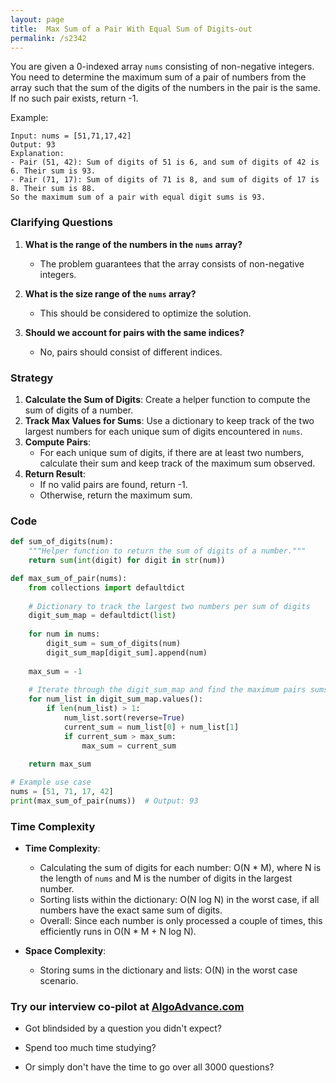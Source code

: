 ```yaml
---
layout: page
title:  Max Sum of a Pair With Equal Sum of Digits-out
permalink: /s2342
---
```


You are given a 0-indexed array `nums` consisting of non-negative integers. You need to determine the maximum sum of a pair of numbers from the array such that the sum of the digits of the numbers in the pair is the same. If no such pair exists, return -1.

Example:
```
Input: nums = [51,71,17,42]
Output: 93
Explanation:
- Pair (51, 42): Sum of digits of 51 is 6, and sum of digits of 42 is 6. Their sum is 93.
- Pair (71, 17): Sum of digits of 71 is 8, and sum of digits of 17 is 8. Their sum is 88.
So the maximum sum of a pair with equal digit sums is 93.
```

### Clarifying Questions

1. **What is the range of the numbers in the `nums` array?**
   - The problem guarantees that the array consists of non-negative integers.

2. **What is the size range of the `nums` array?**
   - This should be considered to optimize the solution.

3. **Should we account for pairs with the same indices?**
   - No, pairs should consist of different indices.

### Strategy

1. **Calculate the Sum of Digits**: Create a helper function to compute the sum of digits of a number.
2. **Track Max Values for Sums**: Use a dictionary to keep track of the two largest numbers for each unique sum of digits encountered in `nums`.
3. **Compute Pairs**:
   - For each unique sum of digits, if there are at least two numbers, calculate their sum and keep track of the maximum sum observed.
4. **Return Result**:
   - If no valid pairs are found, return -1.
   - Otherwise, return the maximum sum.

### Code

```python
def sum_of_digits(num):
    """Helper function to return the sum of digits of a number."""
    return sum(int(digit) for digit in str(num))

def max_sum_of_pair(nums):
    from collections import defaultdict
    
    # Dictionary to track the largest two numbers per sum of digits
    digit_sum_map = defaultdict(list)
    
    for num in nums:
        digit_sum = sum_of_digits(num)
        digit_sum_map[digit_sum].append(num)
        
    max_sum = -1
    
    # Iterate through the digit_sum_map and find the maximum pairs sums
    for num_list in digit_sum_map.values():
        if len(num_list) > 1:
            num_list.sort(reverse=True)
            current_sum = num_list[0] + num_list[1]
            if current_sum > max_sum:
                max_sum = current_sum
    
    return max_sum

# Example use case
nums = [51, 71, 17, 42]
print(max_sum_of_pair(nums))  # Output: 93
```

### Time Complexity

- **Time Complexity**: 
  - Calculating the sum of digits for each number: O(N * M), where N is the length of `nums` and M is the number of digits in the largest number.
  - Sorting lists within the dictionary: O(N log N) in the worst case, if all numbers have the exact same sum of digits.
  - Overall: Since each number is only processed a couple of times, this efficiently runs in O(N * M + N log N).

- **Space Complexity**:
  - Storing sums in the dictionary and lists: O(N) in the worst case scenario.



### Try our interview co-pilot at [AlgoAdvance.com](https://algoAdvance.com)

- Got blindsided by a question you didn't expect?

- Spend too much time studying?

- Or simply don't have the time to go over all 3000 questions?

